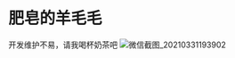 # 肥皂的羊毛毛
开发维护不易，请我喝杯奶茶吧
![微信截图_20210331193902](https://user-images.githubusercontent.com/76593644/113138736-c7b16080-9258-11eb-98c9-2db6ffab4503.png)


